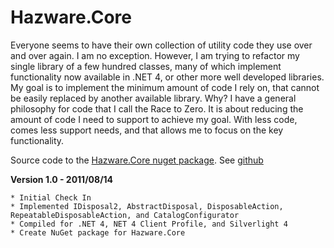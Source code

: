 Hazware.Core
============

Everyone seems to have their own collection of utility code they use over and over again. I am no exception. However, I am trying to refactor my single library of a few hundred classes, many of which implement functionality now available in .NET 4, or other more well developed libraries. My goal is to implement the minimum amount of code I rely on, that cannot be easily replaced by another available library. Why? I have a general philosophy for code that I call the Race to Zero. It is about reducing the amount of code I need to support to achieve my goal. With less code, comes less support needs, and that allows me to focus on the key functionality.

Source code to the [Hazware.Core nuget package](http://nuget.org/List/Packages/Hazware.Core).
See [github](https://github.com/dbuksbaum/Hazware.Core)

__Version 1.0 - 2011/08/14__

	* Initial Check In
	* Implemented IDisposal2, AbstractDisposal, DisposableAction, RepeatableDisposableAction, and CatalogConfigurator
	* Compiled for .NET 4, NET 4 Client Profile, and Silverlight 4
	* Create NuGet package for Hazware.Core
